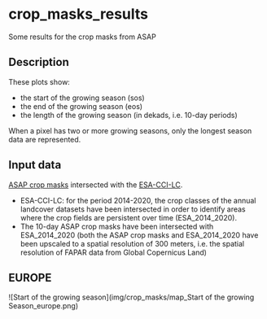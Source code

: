 # crop_masks_results

Some results for the crop masks from ASAP

## Description

These plots show:

-  the start of the growing season (sos)
-  the end of the growing season (eos)
-  the length of the growing season (in dekads, i.e. 10-day periods)

When a pixel has two or more growing seasons, only the longest season data are represented.

## Input data

[ASAP crop masks](https://mars.jrc.ec.europa.eu/asap/download.php) intersected with the [ESA-CCI-LC](https://www.esa-landcover-cci.org/).

- ESA-CCI-LC: for the period 2014-2020, the crop classes of the annual landcover datasets have been intersected in order to identify areas where the crop fields are persistent over time (ESA_2014_2020).
- The 10-day ASAP crop masks have been intersected with ESA_2014_2020 (both the ASAP crop masks and ESA_2014_2020 have been upscaled to a spatial resolution of 300 meters, i.e. the spatial resolution of FAPAR data from Global Copernicus Land)

## EUROPE

![Start of the growing season](img/crop_masks/map_Start of the growing Season_europe.png)
